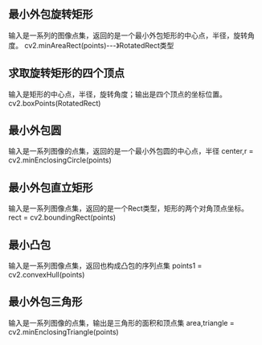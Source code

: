 ## 最小外包旋转矩形
输入是一系列的图像点集，返回的是一个最小外包矩形的中心点，半径，旋转角度。
cv2.minAreaRect(points)---》RotatedRect类型
## 求取旋转矩形的四个顶点
输入是矩形的中心点，半径，旋转角度；输出是四个顶点的坐标位置。
cv2.boxPoints(RotatedRect)
## 最小外包圆
输入是一系列图像的点集，返回的是一个最小外包圆的中心点，半径
center,r = cv2.minEnclosingCircle(points)
## 最小外包直立矩形
输入是一系列图像点集，返回的是一个Rect类型，矩形的两个对角顶点坐标。
rect = cv2.boundingRect(points)
## 最小凸包
输入是一系列图像点集，返回也构成凸包的序列点集
points1 = cv2.convexHull(points)
## 最小外包三角形
输入是一系列图像的点集，输出是三角形的面积和顶点集
area,triangle = cv2.minEnclosingTriangle(points)
